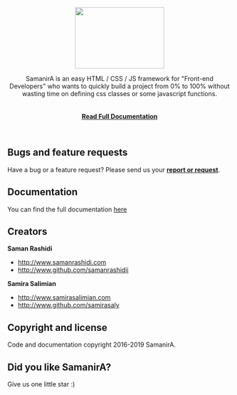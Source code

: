 <p align="center">
  <a href="http://samanira.samanrashidi.com">
    <img src="http://samanrashidi.com/images/samanira.png" width=200 height=138>
  </a>

  <p align="center">
    SamanirA is an easy HTML / CSS / JS framework for "Front-end Developers" who wants to quickly build a project from 0% to 100% without wasting time on defining css classes or some javascript functions.
    <br />
    <br />
    <br />
    <a href="http://samanira.samanrashidi.com"><strong>Read Full Documentation</strong></a>
  </p>
</p>

<br>

## Bugs and feature requests

Have a bug or a feature request? Please send us your <a href="mailto:samanira@samanrashidi.com"><strong>report or request</strong></a>.


## Documentation

You can find the full documentation [here](http://samanira.samanrashidi.com)


## Creators

**Saman Rashidi**

- <http://www.samanrashidi.com>
- <http://www.github.com/samanrashidii>

**Samira Salimian**

- <http://www.samirasalimian.com>
- <http://www.github.com/samirasaly>


## Copyright and license

Code and documentation copyright 2016-2019 SamanirA.

## Did you like SamanirA?

Give us one little star :)
